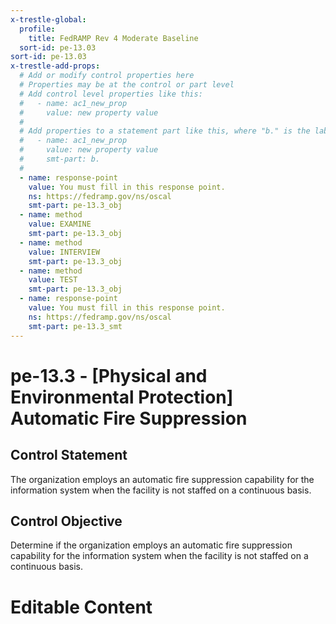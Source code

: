 ```yaml
---
x-trestle-global:
  profile:
    title: FedRAMP Rev 4 Moderate Baseline
  sort-id: pe-13.03
sort-id: pe-13.03
x-trestle-add-props:
  # Add or modify control properties here
  # Properties may be at the control or part level
  # Add control level properties like this:
  #   - name: ac1_new_prop
  #     value: new property value
  #
  # Add properties to a statement part like this, where "b." is the label of the target statement part
  #   - name: ac1_new_prop
  #     value: new property value
  #     smt-part: b.
  #
  - name: response-point
    value: You must fill in this response point.
    ns: https://fedramp.gov/ns/oscal
    smt-part: pe-13.3_obj
  - name: method
    value: EXAMINE
    smt-part: pe-13.3_obj
  - name: method
    value: INTERVIEW
    smt-part: pe-13.3_obj
  - name: method
    value: TEST
    smt-part: pe-13.3_obj
  - name: response-point
    value: You must fill in this response point.
    ns: https://fedramp.gov/ns/oscal
    smt-part: pe-13.3_smt
---
```


# pe-13.3 - \[Physical and Environmental Protection\] Automatic Fire Suppression

## Control Statement

The organization employs an automatic fire suppression capability for the information system when the facility is not staffed on a continuous basis.

## Control Objective

Determine if the organization employs an automatic fire suppression capability for the information system when the facility is not staffed on a continuous basis.

# Editable Content

<!-- Make additions and edits below -->
<!-- The above represents the contents of the control as received by the profile, prior to additions. -->
<!-- If the profile makes additions to the control, they will appear below. -->
<!-- The above markdown may not be edited but you may edit the content below, and/or introduce new additions to be made by the profile. -->
<!-- If there is a yaml header at the top, parameter values may be edited. Use --set-parameters to incorporate the changes during assembly. -->
<!-- The content here will then replace what is in the profile for this control, after running profile-assemble. -->
<!-- The added parts in the profile for this control are below.  You may edit them and/or add new ones. -->
<!-- Each addition must have a heading either of the form ## Control my_addition_name -->
<!-- or ## Part a. (where the a. refers to one of the control statement labels.) -->
<!-- "## Control" parts are new parts added after the statement part. -->
<!-- "## Part" parts are new parts added into the top-level statement part with that label. -->
<!-- Subparts may be added with nested hash levels of the form ### My Subpart Name -->
<!-- underneath the parent ## Control or ## Part being added -->
<!-- See https://ibm.github.io/compliance-trestle/tutorials/ssp_profile_catalog_authoring/ssp_profile_catalog_authoring for guidance. -->
